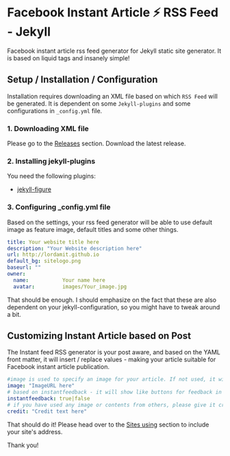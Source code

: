 # Facebook Instant Article ⚡ RSS Feed - Jekyll

Facebook instant article rss feed generator for Jekyll static site generator. It is based on liquid tags and insanely simple!

## Setup / Installation / Configuration
Installation requires downloading an XML file based on which `RSS Feed` will be generated. It is dependent on some `Jekyll-plugins` and some configurations in `_config.yml` file.

### 1. Downloading XML file

Please go to the [Releases](https://github.com/lordamit/jekyll-instant-article-facebook/releases) section. Download the latest release. 

### 2. Installing jekyll-plugins
You need the following plugins:
- [jekyll-figure](https://github.com/paulrobertlloyd/jekyll-figure)

### 3. Configuring \_config.yml file
Based on the settings, your rss feed generator will be able to use default image as feature image, default titles and some other things.
```yaml
title: Your website title here
description: "Your Website description here"
url: http://lordamit.github.io
default_bg: sitelogo.png
baseurl: ""
owner:
  name:           Your name here
  avatar:         images/Your_image.jpg
```
That should be enough. I should emphasize on the fact that these are also dependent on your jekyll-configuration, so you might have to tweak around a bit.

## Customizing Instant Article based on Post
The Instant feed RSS generator is your post aware, and based on the YAML front matter, it will insert / replace values - making your article suitable for Facebook instant article publication.

```yaml
#image is used to specify an image for your article. If not used, it will use the default sitelogo specified in _config.yml
image: "ImageURL here"
# based on instantfeedback - it will show like buttons for feedback in your post
instantfeedback: true|false
# if you have used any image or contents from others, please give it credit.
credit: "Credit text here"
```

That should do it! Please head over to the [Sites using](https://github.com/lordamit/jekyll-instant-article-facebook/wiki/Sites-using-jekyll-instant-article-facebook) section to include your site's address.

Thank you!
